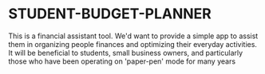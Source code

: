# STUDENT-BUDGET-PLANNER
This is a financial assistant tool.
We'd want to provide a simple app to assist them in organizing people finances and optimizing their everyday activities. It will be beneficial to students, small business owners, and particularly those who have been operating on 'paper-pen' mode for many years
